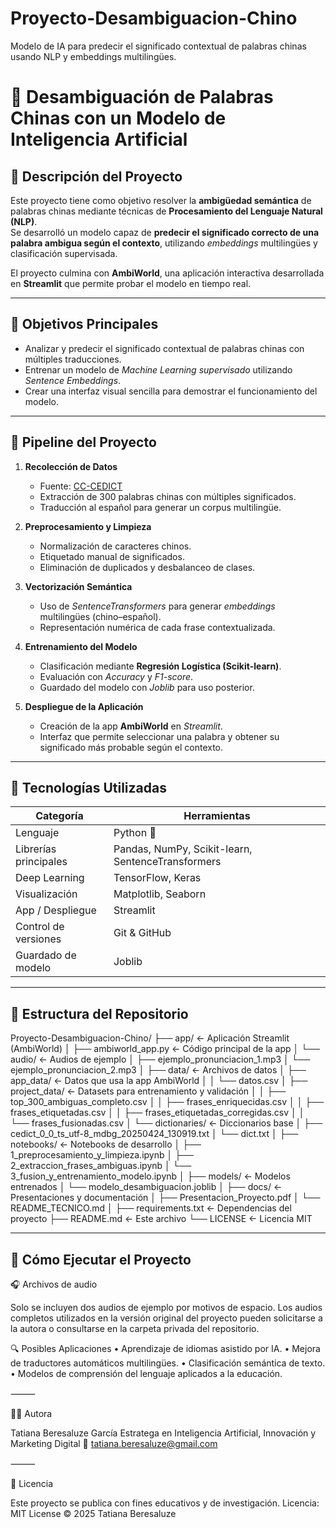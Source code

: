 # Proyecto-Desambiguacion-Chino
Modelo de IA para predecir el significado contextual de palabras chinas usando NLP y embeddings multilingües.

# 🧠 Desambiguación de Palabras Chinas con un Modelo de Inteligencia Artificial  

## 📖 Descripción del Proyecto  
Este proyecto tiene como objetivo resolver la **ambigüedad semántica** de palabras chinas mediante técnicas de **Procesamiento del Lenguaje Natural (NLP)**.  
Se desarrolló un modelo capaz de **predecir el significado correcto de una palabra ambigua según el contexto**, utilizando *embeddings* multilingües y clasificación supervisada.

El proyecto culmina con **AmbiWorld**, una aplicación interactiva desarrollada en **Streamlit** que permite probar el modelo en tiempo real.

---

## 🎯 Objetivos Principales  
- Analizar y predecir el significado contextual de palabras chinas con múltiples traducciones.  
- Entrenar un modelo de *Machine Learning supervisado* utilizando *Sentence Embeddings*.  
- Crear una interfaz visual sencilla para demostrar el funcionamiento del modelo.  

---

## 🧩 Pipeline del Proyecto  

1. **Recolección de Datos**  
   - Fuente: [CC-CEDICT](https://www.mdbg.net/chinese/dictionary?page=cc-cedict)  
   - Extracción de 300 palabras chinas con múltiples significados.  
   - Traducción al español para generar un corpus multilingüe.  

2. **Preprocesamiento y Limpieza**  
   - Normalización de caracteres chinos.  
   - Etiquetado manual de significados.  
   - Eliminación de duplicados y desbalanceo de clases.  

3. **Vectorización Semántica**  
   - Uso de *SentenceTransformers* para generar *embeddings* multilingües (chino–español).  
   - Representación numérica de cada frase contextualizada.  

4. **Entrenamiento del Modelo**  
   - Clasificación mediante **Regresión Logística (Scikit-learn)**.  
   - Evaluación con *Accuracy* y *F1-score*.  
   - Guardado del modelo con *Joblib* para uso posterior.  

5. **Despliegue de la Aplicación**  
   - Creación de la app **AmbiWorld** en *Streamlit*.  
   - Interfaz que permite seleccionar una palabra y obtener su significado más probable según el contexto.  

---

## 🧠 Tecnologías Utilizadas  

| Categoría | Herramientas |
|------------|---------------|
| Lenguaje | Python 🐍 |
| Librerías principales | Pandas, NumPy, Scikit-learn, SentenceTransformers |
| Deep Learning | TensorFlow, Keras |
| Visualización | Matplotlib, Seaborn |
| App / Despliegue | Streamlit |
| Control de versiones | Git & GitHub |
| Guardado de modelo | Joblib |

---

## 📁 Estructura del Repositorio  
Proyecto-Desambiguacion-Chino/
├── app/                                ← Aplicación Streamlit (AmbiWorld)
│   ├── ambiworld_app.py                ← Código principal de la app
│   └── audio/                          ← Audios de ejemplo
│       ├── ejemplo_pronunciacion_1.mp3
│       └── ejemplo_pronunciacion_2.mp3
│
├── data/                               ← Archivos de datos
│   ├── app_data/                       ← Datos que usa la app AmbiWorld
│   │   └── datos.csv
│   ├── project_data/                   ← Datasets para entrenamiento y validación
│   │   ├── top_300_ambiguas_completo.csv
│   │   ├── frases_enriquecidas.csv
│   │   ├── frases_etiquetadas.csv
│   │   ├── frases_etiquetadas_corregidas.csv
│   │   └── frases_fusionadas.csv
│   └── dictionaries/                   ← Diccionarios base
│       ├── cedict_0_0_ts_utf-8_mdbg_20250424_130919.txt
│       └── dict.txt
│
├── notebooks/                          ← Notebooks de desarrollo
│   ├── 1_preprocesamiento_y_limpieza.ipynb
│   ├── 2_extraccion_frases_ambiguas.ipynb
│   └── 3_fusion_y_entrenamiento_modelo.ipynb
│
├── models/                             ← Modelos entrenados
│   └── modelo_desambiguacion.joblib
│
├── docs/                               ← Presentaciones y documentación 
│   ├── Presentacion_Proyecto.pdf
│   └── README_TECNICO.md
│
├── requirements.txt                    ← Dependencias del proyecto
├── README.md                           ← Este archivo
└── LICENSE                             ← Licencia MIT

---

## 🚀 Cómo Ejecutar el Proyecto  



🎧 Archivos de audio

Solo se incluyen dos audios de ejemplo por motivos de espacio.
Los audios completos utilizados en la versión original del proyecto pueden solicitarse a la autora o consultarse en la carpeta privada del repositorio.

🔍 Posibles Aplicaciones
	•	Aprendizaje de idiomas asistido por IA.
	•	Mejora de traductores automáticos multilingües.
	•	Clasificación semántica de texto.
	•	Modelos de comprensión del lenguaje aplicados a la educación.

⸻

👩‍💻 Autora

Tatiana Beresaluze García
Estratega en Inteligencia Artificial, Innovación y Marketing Digital
📧 tatiana.beresaluze@gmail.com


⸻

🧭 Licencia

Este proyecto se publica con fines educativos y de investigación.
Licencia: MIT License © 2025 Tatiana Beresaluze

